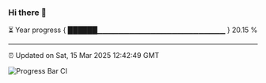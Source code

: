 ### Hi there 👋

⏳ Year progress { ██████▁▁▁▁▁▁▁▁▁▁▁▁▁▁▁▁▁▁▁▁▁▁▁▁ } 20.15 %

---

⏰ Updated on Sat, 15 Mar 2025 12:42:49 GMT

![Progress Bar CI](https://github.com/DhruviPatel157/GitHub-Actions-Demo/workflows/Progress%20Bar%20CI/badge.svg)

